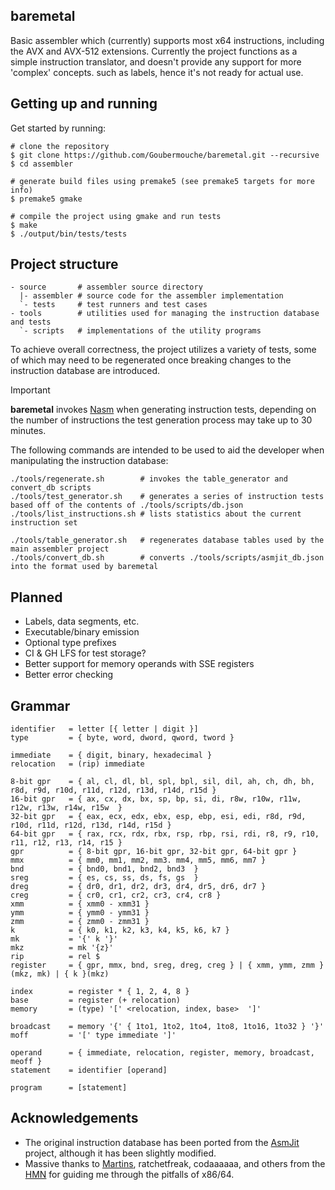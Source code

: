 ## baremetal
Basic assembler which (currently) supports most x64 instructions, including the AVX and AVX-512 extensions. Currently the project functions as a simple instruction translator, and doesn't provide any support for more 'complex' concepts. such as labels, hence it's not ready for actual use.

## Getting up and running
Get started by running:
```shell
# clone the repository
$ git clone https://github.com/Goubermouche/baremetal.git --recursive
$ cd assembler

# generate build files using premake5 (see premake5 targets for more info)
$ premake5 gmake  

# compile the project using gmake and run tests
$ make
$ ./output/bin/tests/tests
```

## Project structure
```
- source       # assembler source directory
  |- assembler # source code for the assembler implementation
  `- tests     # test runners and test cases
- tools        # utilities used for managing the instruction database and tests
  `- scripts   # implementations of the utility programs
```
To achieve overall correctness, the project utilizes a variety of tests, some of which may need to be regenerated once breaking changes to the instruction database are introduced.  

> [!IMPORTANT]
>
> **baremetal** invokes [Nasm](https://www.nasm.us/) when generating instruction tests, depending on the number of instructions the test generation process may take up to 30 minutes.  
>

The following commands are intended to be used to aid the developer when manipulating the instruction database: 
```shell
./tools/regenerate.sh        # invokes the table_generator and convert_db scripts
./tools/test_generator.sh    # generates a series of instruction tests based off of the contents of ./tools/scripts/db.json
./tools/list_instructions.sh # lists statistics about the current instruction set

./tools/table_generator.sh   # regenerates database tables used by the main assembler project 
./tools/convert_db.sh        # converts ./tools/scripts/asmjit_db.json into the format used by baremetal
```

## Planned
- Labels, data segments, etc.
- Executable/binary emission 
- Optional type prefixes
- CI & GH LFS for test storage?
- Better support for memory operands with SSE registers
- Better error checking

## Grammar
```
identifier   = letter [{ letter | digit }]
type         = { byte, word, dword, qword, tword } 

immediate    = { digit, binary, hexadecimal }
relocation   = (rip) immediate

8-bit gpr    = { al, cl, dl, bl, spl, bpl, sil, dil, ah, ch, dh, bh, r8d, r9d, r10d, r11d, r12d, r13d, r14d, r15d }
16-bit gpr   = { ax, cx, dx, bx, sp, bp, si, di, r8w, r10w, r11w, r12w, r13w, r14w, r15w  }
32-bit gpr   = { eax, ecx, edx, ebx, esp, ebp, esi, edi, r8d, r9d, r10d, r11d, r12d, r13d, r14d, r15d }
64-bit gpr   = { rax, rcx, rdx, rbx, rsp, rbp, rsi, rdi, r8, r9, r10, r11, r12, r13, r14, r15 }
gpr          = { 8-bit gpr, 16-bit gpr, 32-bit gpr, 64-bit gpr }
mmx          = { mm0, mm1, mm2, mm3. mm4, mm5, mm6, mm7 }
bnd          = { bnd0, bnd1, bnd2, bnd3  }
sreg         = { es, cs, ss, ds, fs, gs  }
dreg         = { dr0, dr1, dr2, dr3, dr4, dr5, dr6, dr7 }
creg         = { cr0, cr1, cr2, cr3, cr4, cr8 }
xmm          = { xmm0 - xmm31 }
ymm          = { ymm0 - ymm31 }
zmm          = { zmm0 - zmm31 }
k            = { k0, k1, k2, k3, k4, k5, k6, k7 }
mk           = '{' k '}'
mkz          = mk '{z}'
rip          = rel $
register     = { gpr, mmx, bnd, sreg, dreg, creg } | { xmm, ymm, zmm }(mkz, mk) | { k }(mkz)

index        = register * { 1, 2, 4, 8 }
base         = register (+ relocation)
memory       = (type) '[' <relocation, index, base>  ']'

broadcast    = memory '{' { 1to1, 1to2, 1to4, 1to8, 1to16, 1to32 } '}'
moff         = '[' type immediate ']'

operand      = { immediate, relocation, register, memory, broadcast, meoff }
statement    = identifier [operand]

program      = [statement]
```

## Acknowledgements
- The original instruction database has been ported from the [AsmJit](https://asmjit.com/) project, although it has been slightly modified. 
- Massive thanks to [Martins](https://github.com/mmozeiko), ratchetfreak, codaaaaaa, and others from the [HMN](https://handmade.network/) for guiding me through the pitfalls of x86/64.


